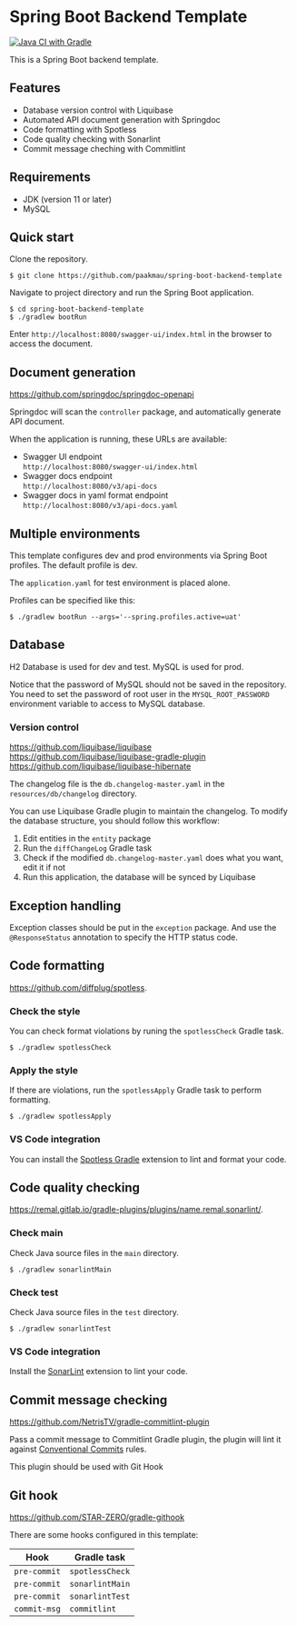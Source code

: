 # Spring Boot Backend Template

[![Java CI with Gradle](https://github.com/paakmau/spring-boot-backend-template/actions/workflows/gradle.yaml/badge.svg)](https://github.com/paakmau/spring-boot-backend-template/actions/workflows/gradle.yaml)

This is a Spring Boot backend template.

## Features

- Database version control with Liquibase
- Automated API document generation with Springdoc
- Code formatting with Spotless
- Code quality checking with Sonarlint
- Commit message cheching with Commitlint

## Requirements

- JDK (version 11 or later)
- MySQL

## Quick start

Clone the repository.

```shell
$ git clone https://github.com/paakmau/spring-boot-backend-template
```

Navigate to project directory and run the Spring Boot application.

```shell
$ cd spring-boot-backend-template
$ ./gradlew bootRun
```

Enter `http://localhost:8080/swagger-ui/index.html` in the browser to access the document.

## Document generation

<https://github.com/springdoc/springdoc-openapi>

Springdoc will scan the `controller` package, and automatically generate API document.

When the application is running, these URLs are available:

- Swagger UI endpoint  
  `http://localhost:8080/swagger-ui/index.html`
- Swagger docs endpoint  
  `http://localhost:8080/v3/api-docs`
- Swagger docs in yaml format endpoint  
  `http://localhost:8080/v3/api-docs.yaml`

## Multiple environments

This template configures dev and prod environments via Spring Boot profiles. The default profile is dev.

The `application.yaml` for test environment is placed alone.

Profiles can be specified like this:

```shell
$ ./gradlew bootRun --args='--spring.profiles.active=uat'
```

## Database

H2 Database is used for dev and test. MySQL is used for prod.

Notice that the password of MySQL should not be saved in the repository. You need to set the password of root user in the `MYSQL_ROOT_PASSWORD` environment variable to access to MySQL database.

### Version control

<https://github.com/liquibase/liquibase>  
<https://github.com/liquibase/liquibase-gradle-plugin>  
<https://github.com/liquibase/liquibase-hibernate>

The changelog file is the `db.changelog-master.yaml` in the `resources/db/changelog` directory.

You can use Liquibase Gradle plugin to maintain the changelog. To modify the database structure, you should follow this workflow:

1. Edit entities in the `entity` package
2. Run the `diffChangeLog` Gradle task
3. Check if the modified `db.changelog-master.yaml` does what you want, edit it if not
4. Run this application, the database will be synced by Liquibase

## Exception handling

Exception classes should be put in the `exception` package. And use the `@ResponseStatus` annotation to specify the HTTP status code.

## Code formatting

<https://github.com/diffplug/spotless>.

### Check the style

You can check format violations by runing the `spotlessCheck` Gradle task.

```shell
$ ./gradlew spotlessCheck
```

### Apply the style

If there are violations, run the `spotlessApply` Gradle task to perform formatting.

```shell
$ ./gradlew spotlessApply
```

### VS Code integration

You can install the [Spotless Gradle](https://marketplace.visualstudio.com/items?itemName=richardwillis.vscode-spotless-gradle) extension to lint and format your code.

## Code quality checking

<https://remal.gitlab.io/gradle-plugins/plugins/name.remal.sonarlint/>.

### Check main

Check Java source files in the `main` directory.

```shell
$ ./gradlew sonarlintMain
```

### Check test

Check Java source files in the `test` directory.

```shell
$ ./gradlew sonarlintTest
```

### VS Code integration

Install the [SonarLint](https://marketplace.visualstudio.com/items?itemName=SonarSource.sonarlint-vscode) extension to lint your code.

## Commit message checking

<https://github.com/NetrisTV/gradle-commitlint-plugin>

Pass a commit message to Commitlint Gradle plugin, the plugin will lint it against [Conventional Commits](https://www.conventionalcommits.org/) rules.

This plugin should be used with Git Hook

## Git hook

<https://github.com/STAR-ZERO/gradle-githook>

There are some hooks configured in this template:

| Hook         | Gradle task     |
| ------------ | --------------- |
| `pre-commit` | `spotlessCheck` |
| `pre-commit` | `sonarlintMain` |
| `pre-commit` | `sonarlintTest` |
| `commit-msg` | `commitlint`    |
